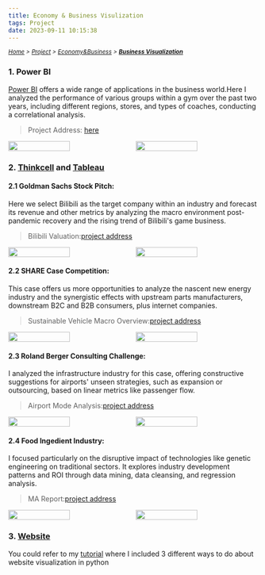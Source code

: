 ```yaml
---
title: Economy & Business Visulization
tags: Project
date: 2023-09-11 10:15:38
---
```

*<small>[Home](/Home/index.html) > [Project](/tags/Project/index.html) > [Economy&Business](/2023/09/11/Project/Economy/Economy/index.html) > **[Business Visualization](/2023/09/11/Project/Economy/Business-Visualization/index.html)</small>***
<style>
.image-container {
        display: flex;
        justify-content: space-between; /* 让图片均匀分布在一行中 */
        position: relative;
        hover ~ img {
        filter: blur(100000px); /* 鼠标碰到按钮后，图片变模糊 */
        }
    }
</style>

<h3 id="power-bi-section">1. Power BI</h3>

[Power BI](https://www.microsoft.com/en-us/power-platform/products/power-bi/) offers a wide range of applications in the business world.Here I analyzed the performance of various groups within a gym over the past two years, including different regions, stores, and types of coaches, conducting a correlational analysis.
> Project Address: [here](/zip/Business-Visualization-Case.pbix)


<div style="display: flex; justify-content: center;">
    <img src="https://s2.loli.net/2024/01/05/Vu9eGUZYsjSXn1E.png" style="width: 50%; height: auto; margin-right: 10px;">
    <img src="https://s2.loli.net/2024/01/05/igIpwYW7R9EXqHO.png" style="width: 50%; height: auto;">
</div>

### 2. [Thinkcell](https://www.think-cell.com/en) and [Tableau](https://www.tableau.com/en-gb)

<h4 id="tableau-section">2.1 Goldman Sachs Stock Pitch:</h4> 
Here we select Bilibili as the target company within an industry and forecast its revenue and other metrics by analyzing the macro environment post-pandemic recovery and the rising trend of Bilibili's game business.

> Bilibili Valuation:[project address](/pdf/Group6_BILI_Stock_Pitch.pdf)

<div style="display: flex; justify-content: center;">
    <img src="https://s2.loli.net/2024/01/05/cYTeUGmha5yONR7.png" style="width: 50%; height: auto; margin-right: 10px;">
    <img src="https://s2.loli.net/2024/01/05/grAUdcLNnChQkJf.png" style="width: 50%; height: auto;">
</div>

#### 2.2 SHARE Case Competition:
This case offers us more opportunities to analyze the nascent new energy industry and the synergistic effects with upstream parts manufacturers, downstream B2C and B2B consumers, plus internet companies.
> Sustainable Vehicle Macro Overview:[project address](/zip/ShARE-Sustainable-vehicle-development.pdf)

<div style="display: flex; justify-content: center;">
    <img src="https://s2.loli.net/2024/01/05/Xc9m7HNvzpPZ4h2.png" style="width: 50%; height: auto; margin-right: 10px;">
    <img src="https://s2.loli.net/2024/01/05/oxBV7ZkjNPuDzG3.png" style="width: 50%; height: auto;">
</div>
 
<h4 id="thinkcell-section">2.3 Roland Berger Consulting Challenge:</h4> 
I analyzed the infrastructure industry for this case, offering constructive suggestions for airports' unseen strategies, such as expansion or outsourcing, based on linear metrics like passenger flow.

> Airport Mode Analysis:[project address](/zip/Airport-Planning-Roland-Berger-Challenge.pdf)

<div style="display: flex; justify-content: center;">
    <img src="https://s2.loli.net/2024/01/05/QPy4bhzenGOaVsE.png" style="width: 50%; height: auto; margin-right: 10px;">
    <img src="https://s2.loli.net/2024/01/05/Ng1PesoS7zwmFBD.png" style="width: 50%; height: auto;">
</div>

#### 2.4 Food Ingedient Industry:
I focused particularly on the disruptive impact of technologies like genetic engineering on traditional sectors. It explores industry development patterns and ROI through data mining, data cleansing, and regression analysis.
> MA Report:[project address](/zip/Food-Ingredient-MA-targeted-Report.pdf)

<div style="display: flex; justify-content: center;">
    <img src="https://s2.loli.net/2024/01/05/ohsc5bfn3BQCySX.png" style="width: 50%; height: auto; margin-right: 10px;">
    <img src="https://s2.loli.net/2024/01/05/w9lSQCxdGRfvhN4.png" style="width: 50%; height: auto;">
</div>

### 3. [Website](https://www.founderjar.com/best-data-visualization-tools/)
You could refer to my [tutorial](/2023/09/11/Interview/CS-Tutorial/index.html) where I included 3 different ways to do about website visualization in python 





